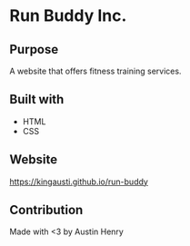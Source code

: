 # Run Buddy Inc.

## Purpose
A website that offers fitness training services.

## Built with
* HTML
* CSS

## Website
https://kingausti.github.io/run-buddy

## Contribution
Made with <3 by Austin Henry
